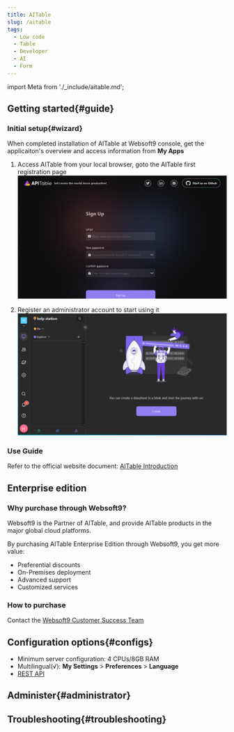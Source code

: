 ```yaml
---
title: AITable
slug: /aitable
tags:
  - Low code
  - Table
  - Developer
  - AI
  - Form
---
```


import Meta from './_include/aitable.md';

<Meta name="meta" />

## Getting started{#guide}

### Initial setup{#wizard}

When completed installation of AITable at Websoft9 console, get the applicaiton's overview and access information from **My Apps**   

1. Access AITable from your local browser, goto the AITable first registration page
   ![](./assets/apitable-init-websoft9.png)

2. Register an administrator account to start using it
   ![](./assets/apitable-main-websoft9.png)

### Use Guide

Refer to the official website document: [AITable Introduction](https://help.aitable.ai/docs/guide/tutorial-1-quick-start)

## Enterprise edition 

### Why purchase through Websoft9? 

Websoft9 is the Partner of AITable, and provide AITable products in the major global cloud platforms.  

By purchasing AITable Enterprise Edition through Websoft9, you get more value: 

- Preferential discounts 
- On-Premises deployment
- Advanced support 
- Customized services

### How to purchase   

Contact the [Websoft9 Customer Success Team](./helpdesk)

## Configuration options{#configs}

- Minimum server configuration: 4 CPUs/8GB RAM
- Multilingual(√): **My Settings** > **Preferences** > **Language**
- [REST API](https://developers.apitable.com/api/reference/)

## Administer{#administrator}

## Troubleshooting{#troubleshooting}
